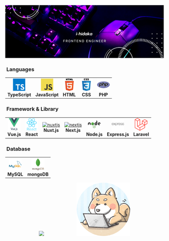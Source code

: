 <img src="./img/header.png" />

<h3>&nbsp;Languages</h3>

<table>
  <tr align="center">
    <td>
      <a
        href="https://www.typescriptlang.org/"
        target="_blank"
        rel="noreferrer"
      >
        <img
          src="https://raw.githubusercontent.com/devicons/devicon/master/icons/typescript/typescript-original.svg"
          alt="typescript"
          width="40"
          height="40"
        />
      </a>
      <br />
      <b>TypeScript</b>
    </td>
    <td>
      <a
        href="https://developer.mozilla.org/en-US/docs/Web/JavaScript"
        target="_blank"
        rel="noreferrer"
      >
        <img
          src="https://raw.githubusercontent.com/devicons/devicon/master/icons/javascript/javascript-original.svg"
          alt="javascript"
          width="40"
          height="40"
        />
      </a>
      <br />
      <b>JavaScript</b>
    </td>
    <td>
      <a href="https://www.w3.org/html/" target="_blank" rel="noreferrer">
        <img
          src="https://raw.githubusercontent.com/devicons/devicon/master/icons/html5/html5-original-wordmark.svg"
          alt="html5"
          width="40"
          height="40"
        />
      </a>
      <br />
      <b>HTML</b>
    </td>
    <td>
      <a href="https://www.w3schools.com/css/" target="_blank" rel="noreferrer">
        <img
          src="https://raw.githubusercontent.com/devicons/devicon/master/icons/css3/css3-original-wordmark.svg"
          alt="css3"
          width="40"
          height="40"
        />
      </a>
      <br />
      <b>CSS</b>
    </td>
    <td>
      <a href="https://www.php.net" target="_blank" rel="noreferrer">
        <img
          src="https://raw.githubusercontent.com/devicons/devicon/master/icons/php/php-original.svg"
          alt="php"
          width="40"
          height="40"
        />
      </a>
      <br />
      <b>PHP</b>
    </td>
  </tr>
</table>

<h3>&nbsp;Framework & Library</h3>

<table>
  <tr align="center">
    <td>
      <a href="https://vuejs.org/" target="_blank" rel="noreferrer">
        <img
          src="https://raw.githubusercontent.com/devicons/devicon/master/icons/vuejs/vuejs-original-wordmark.svg"
          alt="vuejs"
          width="40"
          height="40"
        />
      </a>
      <br />
      <b>Vue.js</b>
    </td>
    <td>
      <a href="https://reactjs.org/" target="_blank" rel="noreferrer">
        <img
          src="https://raw.githubusercontent.com/devicons/devicon/master/icons/react/react-original-wordmark.svg"
          alt="react"
          width="40"
          height="40"
        />
      </a>
      <br />
      <b>React</b>
    </td>
    <td>
      <a href="https://nuxtjs.org/" target="_blank" rel="noreferrer">
        <img
          src="https://www.vectorlogo.zone/logos/nuxtjs/nuxtjs-icon.svg"
          alt="nuxtjs"
          width="40"
          height="40"
        />
      </a>
      <br />
      <b>Nuxt.js</b>
    </td>
    <td>
      <a href="https://nextjs.org/" target="_blank" rel="noreferrer">
        <img
          src="https://cdn.worldvectorlogo.com/logos/nextjs-2.svg"
          alt="nextjs"
          width="40"
          height="40"
        />
      </a>
      <br />
      <b>Next.js</b>
    </td>
    <td>
      <a href="https://nodejs.org" target="_blank" rel="noreferrer">
        <img
          src="https://raw.githubusercontent.com/devicons/devicon/master/icons/nodejs/nodejs-original-wordmark.svg"
          alt="nodejs"
          width="40"
          height="40"
        />
      </a>
      <br />
      <b>Node.js</b>
    </td>
    <td>
      <a href="https://expressjs.com" target="_blank" rel="noreferrer">
        <img
          src="https://raw.githubusercontent.com/devicons/devicon/master/icons/express/express-original-wordmark.svg"
          alt="express"
          width="40"
          height="40"
        />
      </a>
      <br />
      <b>Express.js</b>
    </td>
    <td>
      <a href="https://laravel.com/" target="_blank" rel="noreferrer">
        <img src="./img/laravel.svg" alt="laravel" width="40" height="40" />
      </a>
      <br />
      <b>Laravel</b>
    </td>
  </tr>
</table>

<h3>&nbsp;Database</h3>
<table>
  <tr align="center">
    <td>
      <a href="https://www.mysql.com/" target="_blank" rel="noreferrer">
        <img
          src="https://raw.githubusercontent.com/devicons/devicon/master/icons/mysql/mysql-original-wordmark.svg"
          alt="mysql"
          width="40"
          height="40"
        />
      </a>
      <br />
      <b>MySQL</b>
    </td>
    <td>
      <a href="https://www.mongodb.com/" target="_blank" rel="noreferrer">
        <img
          src="https://raw.githubusercontent.com/devicons/devicon/master/icons/mongodb/mongodb-original-wordmark.svg"
          alt="mongodb"
          width="40"
          height="40"
        />
      </a>
      <br />
      <b>mongoDB</b>
    </td>
  </tr>
  <table>
    <p align="center">
      <img
        hspace="50"
        src="https://github-readme-stats.vercel.app/api/top-langs/?username=i-hidaka&layout=compact&theme=onedark"
      />
      <img hspace="50" src="./img/dog.png" width="170" />
    </p>
  </table>
</table>
